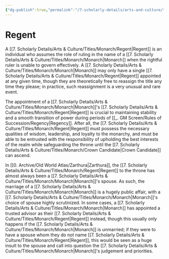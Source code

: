 ```yaml
---
{"dg-publish":true,"permalink":"/7-scholarly-details/arts-and-culture/titles/monarch/regent/","noteIcon":""}
---
```


# Regent

A [[7. Scholarly Details/Arts & Culture/Titles/Monarch/Regent\|Regent]] is an individual who assumes the role of ruling in the name of a [[7. Scholarly Details/Arts & Culture/Titles/Monarch/Monarch\|Monarch]] when the rightful ruler is unable to govern effectively. A [[7. Scholarly Details/Arts & Culture/Titles/Monarch/Monarch\|Monarch]] may only have a single [[7. Scholarly Details/Arts & Culture/Titles/Monarch/Regent\|Regent]] appointed at any given time, though they are theoretically free to reassign the title any time they please; in practice, such reassignment is a very unusual and rare event. 

The appointment of a [[7. Scholarly Details/Arts & Culture/Titles/Monarch/Monarch\|Monarch]]'s [[7. Scholarly Details/Arts & Culture/Titles/Monarch/Regent\|Regent]] is crucial to maintaining stability and a smooth transition of power during periods of [[_. GM Screen/Rules of Succession/Regency\|Regency]]. After all, the [[7. Scholarly Details/Arts & Culture/Titles/Monarch/Regent\|Regent]] must possess the necessary qualities of wisdom, leadership, and loyalty to the monarchy, and must be able to be entrusted with the responsibility of upholding the best interests of the realm while safeguarding the throne until the [[7. Scholarly Details/Arts & Culture/Titles/Monarch/Crown Candidate\|Crown Candidate]] can ascend. 

In [[0. Archive/Old World Atlas/Zarthura\|Zarthura]], the [[7. Scholarly Details/Arts & Culture/Titles/Monarch/Regent\|Regent]] to the throne has almost always been a [[7. Scholarly Details/Arts & Culture/Titles/Monarch/Monarch\|Monarch]]'s spouse. As such, the marriage of a [[7. Scholarly Details/Arts & Culture/Titles/Monarch/Monarch\|Monarch]] is a hugely public affair, with a [[7. Scholarly Details/Arts & Culture/Titles/Monarch/Monarch\|Monarch]]'s choice of spouse highly scrutinized. In some cases, a [[7. Scholarly Details/Arts & Culture/Titles/Monarch/Monarch\|Monarch]] has appointed a trusted advisor as their [[7. Scholarly Details/Arts & Culture/Titles/Monarch/Regent\|Regent]] instead, though this usually only happens if the [[7. Scholarly Details/Arts & Culture/Titles/Monarch/Monarch\|Monarch]] is unmarried; if they were to have a spouse whom they do not name [[7. Scholarly Details/Arts & Culture/Titles/Monarch/Regent\|Regent]], this would be seen as a huge insult to the spouse and call into question the [[7. Scholarly Details/Arts & Culture/Titles/Monarch/Monarch\|Monarch]]'s judgement and priorities. 